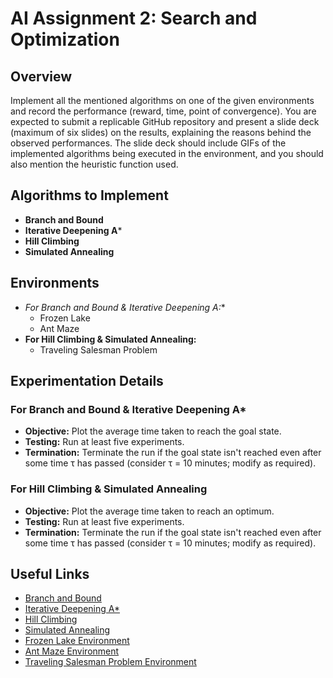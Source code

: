 # AI Assignment 2: Search and Optimization

## Overview

Implement all the mentioned algorithms on one of the given environments and record the performance (reward, time, point of convergence). You are expected to submit a replicable GitHub repository and present a slide deck (maximum of six slides) on the results, explaining the reasons behind the observed performances. The slide deck should include GIFs of the implemented algorithms being executed in the environment, and you should also mention the heuristic function used.

## Algorithms to Implement
- **Branch and Bound**
- **Iterative Deepening A***
- **Hill Climbing**
- **Simulated Annealing**

## Environments
- **For Branch and Bound & Iterative Deepening A*:**
  - Frozen Lake
  - Ant Maze
- **For Hill Climbing & Simulated Annealing:**
  - Traveling Salesman Problem

## Experimentation Details

### For Branch and Bound & Iterative Deepening A*
- **Objective:** Plot the average time taken to reach the goal state.
- **Testing:** Run at least five experiments.
- **Termination:** Terminate the run if the goal state isn't reached even after some time τ has passed (consider τ = 10 minutes; modify as required).

### For Hill Climbing & Simulated Annealing
- **Objective:** Plot the average time taken to reach an optimum.
- **Testing:** Run at least five experiments.
- **Termination:** Terminate the run if the goal state isn't reached even after some time τ has passed (consider τ = 10 minutes; modify as required).

## Useful Links
- [Branch and Bound](https://en.wikipedia.org/wiki/Branch_and_bound)
- [Iterative Deepening A*](https://en.wikipedia.org/wiki/Iterative_deepening_A*)
- [Hill Climbing](https://en.wikipedia.org/wiki/Hill_climbing)
- [Simulated Annealing](https://en.wikipedia.org/wiki/Simulated_annealing)
- [Frozen Lake Environment](https://gymnasium.farama.org/environments/toy_text/frozen_lake/)
- [Ant Maze Environment](https://robotics.farama.org/envs/maze/ant_maze/)
- [Traveling Salesman Problem Environment](https://github.com/g-dendiev/gym_TSP)

